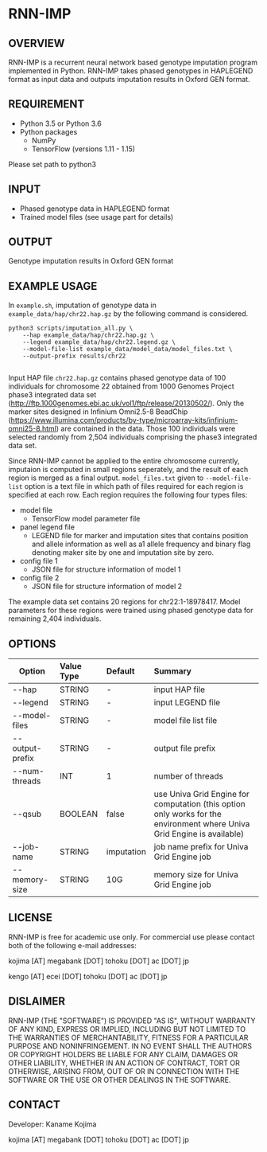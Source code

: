 # RNN-IMP

## OVERVIEW

RNN-IMP is a recurrent neural network based genotype imputation program implemented in Python. RNN-IMP takes phased genotypes in HAPLEGEND format as input data and outputs imputation results in Oxford GEN format.

## REQUIREMENT

- Python 3.5 or Python 3.6
- Python packages
  - NumPy
  - TensorFlow (versions 1.11 - 1.15)

Please set path to python3

## INPUT

- Phased genotype data in HAPLEGEND format
- Trained model files (see usage part for details)

## OUTPUT

Genotype imputation results in Oxford GEN format

## EXAMPLE USAGE

In `example.sh`, imputation of genotype data in `example_data/hap/chr22.hap.gz` by the following command is considered.

~~~~
python3 scripts/imputation_all.py \  
    --hap example_data/hap/chr22.hap.gz \
    --legend example_data/hap/chr22.legend.gz \
    --model-file-list example_data/model_data/model_files.txt \
    --output-prefix results/chr22
  
~~~~

Input HAP file `chr22.hap.gz` contains phased genotype data of 100 individuals for chromosome 22 obtained from 1000 Genomes Project phase3 integrated data set (http://ftp.1000genomes.ebi.ac.uk/vol1/ftp/release/20130502/). Only the marker sites designed in Infinium Omni2.5-8 BeadChip (https://www.illumina.com/products/by-type/microarray-kits/infinium-omni25-8.html) are contained in the data. Those 100 individuals were selected randomly from 2,504 individuals comprising the phase3 integrated data set.

Since RNN-IMP cannot be applied to the entire chromosome currently, imputaion is computed in small regions seperately, and the result of each region is merged as a final output. `model_files.txt` given to `--model-file-list` option is a text file in which path of files required for each region is specified at each row. Each region requires the following four types files:

- model file
  - TensorFlow model parameter file
- panel legend file
  - LEGEND file for marker and imputation sites that contains position and allele information as well as a1 allele frequency and binary flag denoting maker site by one and imputation site by zero.
- config file 1
  - JSON file for structure information of model 1
- config file 2
  - JSON file for structure information of model 2

The example data set contains 20 regions for chr22:1-18978417. Model parameters for these regions were trained using phased genotype data for remaining 2,404 individuals.

## OPTIONS

| Option | Value Type | Default | Summary |
|--------|:-----------|:--------|:--------|
| --hap | STRING | - | input HAP file |
| --legend | STRING | - | input LEGEND file |
| --model-files | STRING | - | model file list file |
| --output-prefix | STRING | - | output file prefix |
| --num-threads | INT | 1 |  number of threads |
| --qsub | BOOLEAN | false | use Univa Grid Engine for computation (this option only works for the environment where Univa Grid Engine is available) |
| --job-name | STRING | imputation | job name prefix for Univa Grid Engine job |
| --memory-size | STRING | 10G |  memory size for Univa Grid Engine job |

## LICENSE

RNN-IMP is free for academic use only. For commercial use please contact both of the following e-mail addresses:

kojima [AT] megabank [DOT] tohoku [DOT] ac [DOT] jp

kengo [AT] ecei [DOT] tohoku [DOT] ac [DOT] jp

## DISLAIMER

RNN-IMP (THE "SOFTWARE") IS PROVIDED "AS IS", WITHOUT WARRANTY OF ANY KIND, EXPRESS OR IMPLIED, INCLUDING BUT NOT LIMITED TO THE WARRANTIES OF MERCHANTABILITY, FITNESS FOR A PARTICULAR PURPOSE AND NONINFRINGEMENT. IN NO EVENT SHALL THE AUTHORS OR COPYRIGHT HOLDERS BE LIABLE FOR ANY CLAIM, DAMAGES OR OTHER LIABILITY, WHETHER IN AN ACTION OF CONTRACT, TORT OR OTHERWISE, ARISING FROM, OUT OF OR IN CONNECTION WITH THE SOFTWARE OR THE USE OR OTHER DEALINGS IN THE SOFTWARE.

## CONTACT

Developer: Kaname Kojima

kojima [AT] megabank [DOT] tohoku [DOT] ac [DOT] jp
